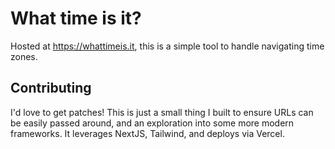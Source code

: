 # What time is it?

Hosted at https://whattimeis.it, this is a simple tool to handle navigating time zones.

## Contributing

I'd love to get patches! This is just a small thing I built to ensure URLs can
be easily passed around, and an exploration into some more modern frameworks.
It leverages NextJS, Tailwind, and deploys via Vercel.
